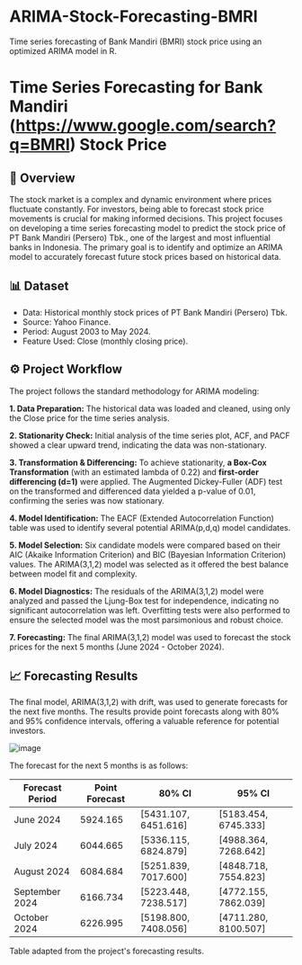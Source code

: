 # ARIMA-Stock-Forecasting-BMRI
Time series forecasting of Bank Mandiri (BMRI) stock price using an optimized ARIMA model in R.

# Time Series Forecasting for Bank Mandiri (https://www.google.com/search?q=BMRI) Stock Price

## 📖 Overview

The stock market is a complex and dynamic environment where prices fluctuate constantly. For investors, being able to forecast stock price movements is crucial for making informed decisions. This project focuses on developing a time series forecasting model to predict the stock price of PT Bank Mandiri (Persero) Tbk., one of the largest and most influential banks in Indonesia. The primary goal is to identify and optimize an ARIMA model to accurately forecast future stock prices based on historical data.


## 📊 Dataset

- Data: Historical monthly stock prices of PT Bank Mandiri (Persero) Tbk.
- Source: Yahoo Finance.
- Period: August 2003 to May 2024.
- Feature Used: Close (monthly closing price).

## ⚙️ Project Workflow

The project follows the standard methodology for ARIMA modeling:

  **1. Data Preparation:** The historical data was loaded and cleaned, using only the Close price for the time series analysis.
  
  **2. Stationarity Check:** Initial analysis of the time series plot, ACF, and PACF showed a clear upward trend, indicating the data was non-stationary.
  
  **3. Transformation & Differencing:** To achieve stationarity, **a Box-Cox Transformation** (with an estimated lambda of 0.22) and **first-order differencing (d=1)** were applied. The Augmented Dickey-Fuller (ADF) test on the transformed and differenced data yielded a p-value of 0.01, confirming the series was now stationary.
  
  **4. Model Identification:** The EACF (Extended Autocorrelation Function) table was used to identify several potential ARIMA(p,d,q) model candidates.
  
  **5. Model Selection:** Six candidate models were compared based on their AIC (Akaike Information Criterion) and BIC (Bayesian Information Criterion) values. The  ARIMA(3,1,2) model was selected as it offered the best balance between model fit and complexity.
  
  **6. Model Diagnostics:** The residuals of the ARIMA(3,1,2) model were analyzed and passed the Ljung-Box test for independence, indicating no significant autocorrelation was left. Overfitting tests were also performed to ensure the selected model was the most parsimonious and robust choice.
  
  **7. Forecasting:** The final ARIMA(3,1,2) model was used to forecast the stock prices for the next 5 months (June 2024 - October 2024).

## 📈 Forecasting Results

The final model, ARIMA(3,1,2) with drift, was used to generate forecasts for the next five months. The results provide point forecasts along with 80% and 95% confidence intervals, offering a valuable reference for potential investors.

![image](https://github.com/user-attachments/assets/680a20fa-9979-4445-ba8e-93e4d1e93fc1)

The forecast for the next 5 months is as follows:

| Forecast Period | Point Forecast | 80% CI | 95% CI |
|---|---|---|---|
| June 2024 | 5924.165 | [5431.107, 6451.616] | [5183.454, 6745.333] |
| July 2024 | 6044.665 | [5336.115, 6824.879] | [4988.364, 7268.642] |
| August 2024 | 6084.684 | [5251.839, 7017.600] | [4848.718, 7554.823] |
| September 2024 | 6166.734 | [5223.448, 7238.517] | [4772.155, 7862.039] |
| October 2024 | 6226.995 | [5198.800, 7408.056] | [4711.280, 8100.507] |

Table adapted from the project's forecasting results.
